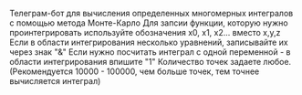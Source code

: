 Телеграм-бот для вычисления определенных многомерных интегралов с помощью метода Монте-Карло
Для запсии функции, которую нужно проинтегрировать используйте обозначения x0, x1, x2... вместо x,y,z
Если в области интегрирования несколько уравнений, записывайте их через знак "&"
Если нужно посчитать интеграл с одной переменной - в области интегрирования впишите "1"
Количество точек задаете любое. (Рекомендуется 10000 - 100000, чем больше точек, тем точнее вычисляется интеграл)
